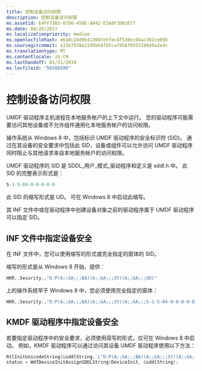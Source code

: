 ```yaml
---
title: 控制设备访问权限
description: 控制设备访问权限
ms.assetid: E4FF73B3-87D0-458E-A042-E5A8F3DB1677
ms.date: 04/20/2017
ms.localizationpriority: medium
ms.openlocfilehash: e6a8c24d0b41308fe5fec4f530ec04ac382ce89b
ms.sourcegitcommit: a33b7978e22d5bb9f65ca7056f955319049a2e4c
ms.translationtype: MT
ms.contentlocale: zh-CN
ms.lasthandoff: 01/31/2019
ms.locfileid: "56568590"
---
```

# <a name="controlling-device-access"></a>控制设备访问权限


UMDF 驱动程序主机进程在本地服务帐户的上下文中运行。 您的驱动程序可能需要访问其他设备或不允许组件通用化本地服务帐户的访问权限。

操作系统从 Windows 8 中，包括标识 UMDF 驱动程序的安全标识符 (SID)。 通过在其设备的安全要求中包括此 SID，设备或组件可以允许访问 UMDF 驱动程序同时阻止与其他请求来自本地服务帐户的访问权限。

UMDF 驱动程序的 SID 是 SDDL\_用户\_模式\_驱动程序和定义是 sddl.h 中。 此 SID 的完整表示形式是：

```cpp
S-1-5-84-0-0-0-0-0
```

此 SID 的缩写形式是 UD。 可在 Windows 8 中启动此缩写。

其 INF 文件中或在驱动程序中创建设备对象之前的驱动程序属于 UMDF 驱动程序可以指定 SID。

## <a name="specifying-device-security-in-an-inf-file"></a>INF 文件中指定设备安全


在 INF 文件中，您可以使用缩写的形式或完全指定的窗体的 SID。

缩写的形式是从 Windows 8 开始，提供：

```cpp
HKR,,Security,,"D:P(A;;GA;;;BA)(A;;GA;;;SY)(A;;GA;;;UD)"   
```

上的操作系统早于 Windows 8 中，您必须使用完全指定的窗体：

```cpp
HKR,,Security,,"D:P(A;;GA;;;BA)(A;;GA;;;SY)(A;;GA;;;S-1-5-84-0-0-0-0-0)"       
```

## <a name="specifying-device-security-in-a-kmdf-driver"></a>KMDF 驱动程序中指定设备安全


若要指定驱动程序中的安全要求，必须使用简写的形式，仅可在 Windows 8 中启动。 例如，KMDF 驱动程序可以通过访问其设备 UMDF 驱动程序使用以下方法：

```cpp
RtlInitUnicodeString(&sddlString, L"D:P(A;;GA;;;BA)(A;;GA;;;SY)(A;;GA;;;UD)");
status = WdfDeviceInitAssignSDDLString(DeviceInit, &sddlString);
```

 

 





